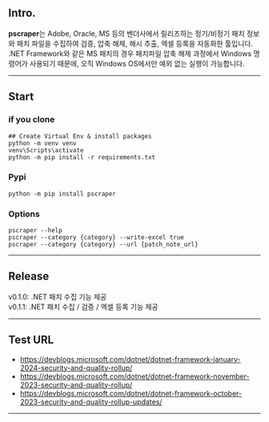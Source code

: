 ## Intro.
<b>pscraper</b>는 Adobe, Oracle, MS 등의 벤더사에서 릴리즈하는 정기/비정기 패치 정보와 패치 파일을 수집하여 검증, 압축 해제, 해시 추출, 엑셀 등록을 자동화한 툴입니다.
.NET Framework와 같은 MS 패치의 경우 패치파일 압축 해제 과정에서 Windows 명령어가 사용되기 때문에, 오직 Windows OS에서만 예외 없는 실행이 가능합니다.
    

---

## Start

### if you clone
```shell
## Create Virtual Env & install packages
python -m venv venv
venv\Scripts\activate
python -m pip install -r requirements.txt
```

### Pypi
```shell
python -m pip install pscraper
```

### Options
```shell
pscraper --help
pscraper --category {category} --write-excel true
pscraper --category {category} --url {patch_note_url}
```

---

## Release
v0.1.0: .NET 패치 수집 기능 제공 <br/>
v0.1.1: .NET 패치 수집 / 검증 / 엑셀 등록 기능 제공


---

## Test URL 
- https://devblogs.microsoft.com/dotnet/dotnet-framework-january-2024-security-and-quality-rollup/
- https://devblogs.microsoft.com/dotnet/dotnet-framework-november-2023-security-and-quality-rollup/
- https://devblogs.microsoft.com/dotnet/dotnet-framework-october-2023-security-and-quality-rollup-updates/

---
